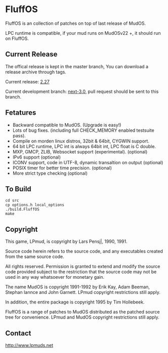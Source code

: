 FluffOS
=======

FluffOS is an collection of patches on top of last release of MudOS.

LPC runtime is compatible, if your mud runs on MudOSv22 +, it should run on FluffOS.

Current Release
---------------
The offical release is kept in the master branch, You can download a release archive through tags.

Current release: [2.27](https://github.com/fluffos/fluffos/archive/fluffos-2.27.tar.gz)

Current development branch: [next-3.0](https://github.com/fluffos/fluffos/tree/next-3.0), pull request should be sent to this branch.

Fetatures
---------
  * Backward compatible to MudOS. (Upgrade is easy!)
  * Lots of bug fixes. (including full CHECK_MEMORY enabled testsuite pass).
  * Compile on morden linux distros, 32bit & 64bit, CYGWIN support.
  * 64 bit LPC runtime, LPC int is always 64bit int, LPC float is C double.
  * MXP, GMCP, ZLIB, Websocket support (experimental). (optional) 
  * IPv6 support (optional)
  * ICONV support, code in UTF-8, dynamic transaltion on output (optional)
  * POSIX timer for better time precision. (optional)
  * More strict type checking (optional)

To Build
--------
```
cd src
cp options.h local_options
./build.FluffOS
make
```

Copyright
---------
This game, LPmud, is copyright by Lars Pensj|, 1990, 1991.

Source code herein refers to the source code, and any executables
created from the same source code.

All rights reserved.  Permission is granted to extend and modify the
source code provided subject to the restriction that the source code may
not be used in any way whatsoever for monetary gain.

The name MudOS is copyright 1991-1992 by Erik Kay, Adam Beeman, Stephan Iannce
and John Garnett.  LPmud copyright restrictions still apply.

In addition, the entire package is copyright 1995 by Tim Hollebeek.

FluffOS is a range of patches to MudOS distributed as the patched source tree for convenience.
LPmud and MudOS copyright restrictions still apply.

Contact
-------
  http://www.lpmuds.net
